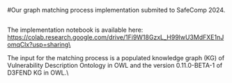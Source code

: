 #Our graph matching process implementation submited to SafeComp 2024.
##

The implementation notebook is available here: https://colab.research.google.com/drive/1Fi9W18GzxL_H99lwU3MdFXE1nJomqClx?usp=sharing\

The input for the matching process is a populated knowledge graph (KG) of Vulnerability Description Ontology in OWL and the version 0.11.0-BETA-1 of D3FEND KG in OWL.\
